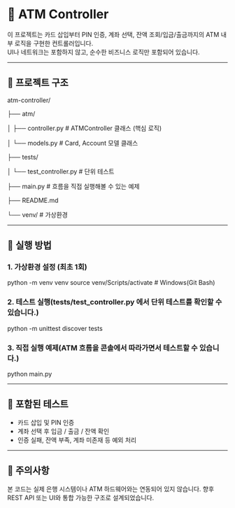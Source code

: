 # 🏧 ATM Controller

이 프로젝트는 카드 삽입부터 PIN 인증, 계좌 선택, 잔액 조회/입금/출금까지의 ATM 내부 로직을 구현한 컨트롤러입니다.  
UI나 네트워크는 포함하지 않고, 순수한 비즈니스 로직만 포함되어 있습니다.

---

## 📁 프로젝트 구조

atm-controller/

├── atm/

│ ├── controller.py # ATMController 클래스 (핵심 로직)

│ └──  models.py # Card, Account 모델 클래스

├── tests/

│ └── test_controller.py # 단위 테스트

├── main.py # 흐름을 직접 실행해볼 수 있는 예제

├── README.md

└── venv/ # 가상환경

---

## 🚀 실행 방법

### 1. 가상환경 설정 (최초 1회)
python -m venv venv
source venv/Scripts/activate   # Windows(Git Bash)

### 2. 테스트 실행(tests/test_controller.py 에서 단위 테스트를 확인할 수 있습니다.)
python -m unittest discover tests

### 3. 직접 실행 예제(ATM 흐름을 콘솔에서 따라가면서 테스트할 수 있습니다.)
python main.py

---

## 🧪 포함된 테스트
- 카드 삽입 및 PIN 인증
- 계좌 선택 후 입금 / 출금 / 잔액 확인
- 인증 실패, 잔액 부족, 계좌 미존재 등 예외 처리

---

## 📌 주의사항
본 코드는 실제 은행 시스템이나 ATM 하드웨어와는 연동되어 있지 않습니다.
향후 REST API 또는 UI와 통합 가능한 구조로 설계되었습니다.
